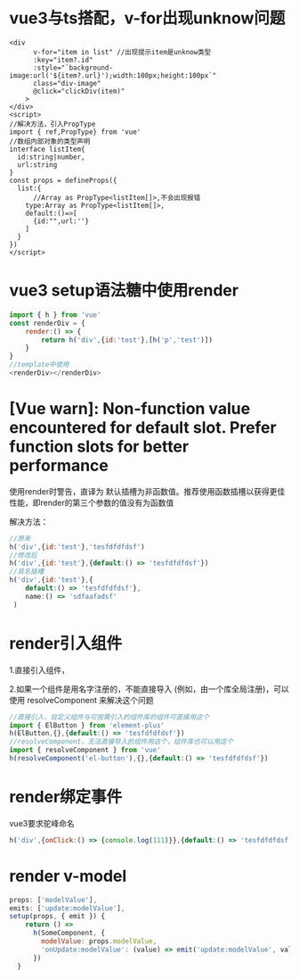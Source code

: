 # vue3与ts搭配，v-for出现unknow问题

```vue
<div 
      v-for="item in list" //出现提示item是unknow类型
      :key="item?.id" 
      :style="`background-image:url('${item?.url}');width:100px;height:100px`" 
      class="div-image"
      @click="clickDiv(item)"
    >
</div>
<script>
//解决方法，引入PropType
import { ref,PropType} from 'vue'
//数组内部对象的类型声明
interface listItem{
  id:string|number,
  url:string
}
const props = defineProps({
  list:{
      //Array as PropType<listItem[]>,不会出现报错
    type:Array as PropType<listItem[]>,
    default:()=>[
      {id:"",url:''}
    ]
  }
})
</script>
```

# vue3  setup语法糖中使用render

```js
import { h } from 'vue'
const renderDiv = {
    render:() => {
        return h('div',{id:'test'},[h('p','test')])
    }
}
//template中使用
<renderDiv></renderDiv>
```

# [Vue warn]: Non-function value encountered for default slot. Prefer function slots for better performance

使用render时警告，直译为  默认插槽为非函数值。推荐使用函数插槽以获得更佳性能，即render的第三个参数的值没有为函数值

解决方法：

```js
//原来
h('div',{id:'test'},'tesfdfdfdsf')
//修改后
h('div',{id:'test'},{default:() => 'tesfdfdfdsf'})
//具名插槽
h('div',{id:'test'},{
    default:() => 'tesfdfdfdsf'},
  	name:() => 'sdfaafadsf'
 )
```

# render引入组件

1.直接引入组件，

2.如果一个组件是用名字注册的，不能直接导入 (例如，由一个库全局注册)，可以使用 resolveComponent 来解决这个问题

```js
//直接引入，自定义组件与可按需引入的组件库的组件可直接用这个
import { ElButton } from 'element-plus'
h(ElButton,{},{default:() => 'tesfdfdfdsf'})
//resolveComponent，无法直接导入的组件用这个，组件库也可以用这个
import { resolveComponent } from 'vue'
h(resolveComponent('el-button'),{},{default:() => 'tesfdfdfdsf'})
```

# render绑定事件

vue3要求驼峰命名

```js
h('div',{onClick:() => {console.log(111)}},{default:() => 'tesfdfdfdsf'})
```

# render  v-model

```js
props: ['modelValue'],
emits: ['update:modelValue'],
setup(props, { emit }) {
    return () =>
      h(SomeComponent, {
        modelValue: props.modelValue,
        'onUpdate:modelValue': (value) => emit('update:modelValue', value)
      })
  }
```

